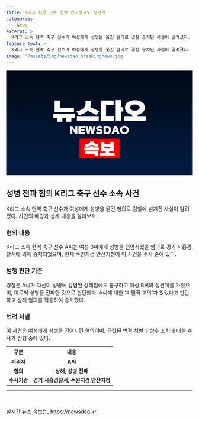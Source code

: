 ```yaml
---
title: K리그 현역 선수 성병 인지하고도 성관계
categories:
  - News
excerpt: >
  K리그 소속 현역 축구 선수가 여성에게 성병을 옮긴 혐의로 경찰 송치된 사실이 알려졌다. 경찰에 따르면, A씨는 성병에 감염된 상태임에도 여성과 성관계를 가졌고, 이로 인해 상해 혐의로 불구속 송치됐다. 현재 사건은 검찰 수사 중이며, A씨에 대한 미필적 고의가 있다는 판단이 내려졌다.
feature_text: >
  K리그 소속 현역 축구 선수가 여성에게 성병을 옮긴 혐의로 경찰 송치된 사실이 알려졌다. 경찰에 따르면, A씨는 성병에 감염된 상태임에도 여성과 성관계를 가졌고, 이로 인해 상해 혐의로 불구속 송치됐다. 현재 사건은 검찰 수사 중이며, A씨에 대한 미필적 고의가 있다는 판단이 내려졌다.
image: '/assets/img/newsdao_breakingnews.jpg'
---
```


<p><img src="/assets/img/newsdao_breakingnews.jpg" alt="flaretime 속보" /></p>

<h2 data-ke-size="size26">성병 전파 혐의 K리그 축구 선수 소속 사건</h2>

<p data-ke-size="size16">K리그 소속 현역 축구 선수가 여성에게 성병을 옮긴 혐의로 검찰에 넘겨진 사실이 알려졌다. 사건의 배경과 상세 내용을 살펴보자.</p>

<h3>혐의 내용</h3>

<p data-ke-size="size16">K리그 소속 현역 축구 선수 A씨는 여성 B씨에게 성병을 전염시켰을 혐의로 경기 시흥경찰서에 의해 송치되었으며, 현재 수원지검 안산지청이 이 사건을 수사 중에 있다.</p>

<h3>범행 판단 기준</h3>

<p data-ke-size="size16">경찰은 A씨가 자신이 성병에 감염된 상태임에도 불구하고 여성 B씨와 성관계를 가졌으며, 이로써 성병을 전파한 것으로 판단했다. A씨에 대한 '미필적 고의'가 있었다고 판단하고 상해 혐의를 적용하여 송치했다.</p>

<h3>법적 처벌</h3>

<p data-ke-size="size16">이 사건은 여성에게 성병을 전염시킨 혐의이며, 관련된 법적 처벌과 향후 조치에 대한 수사가 진행 중에 있다.</p>

<table>
    <tr>
        <th>구분</th>
        <th>내용</th>
    </tr>
    <tr>
        <td style="text-align: center; height: 17px;"><b>피의자</b></td>
        <td style="text-align: center; height: 17px;"><b>A씨</b></td>
    </tr>
    <tr>
        <td style="text-align: center; height: 17px;"><b>혐의</b></td>
        <td style="text-align: center; height: 17px;"><b>상해, 성병 전파</b></td>
    </tr>
    <tr>
        <td style="text-align: center; height: 17px;"><b>수사기관</b></td>
        <td style="text-align: center; height: 17px;"><b>경기 시흥경찰서, 수원지검 안산지청</b></td>
    </tr>
</table>

<hr>

<p data-ke-size="size16">&nbsp;</p>
실시간 뉴스 속보는, <a href="https://newsdao.kr" rel="dofollow">https://newsdao.kr</a>


